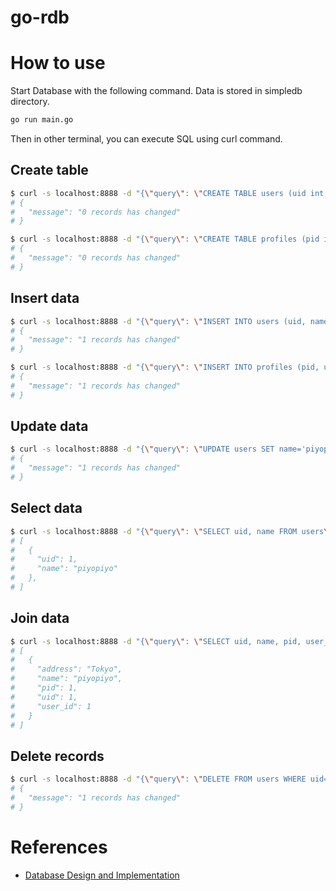 # go-rdb

# How to use
Start Database with the following command. Data is stored in simpledb directory.

```bash
go run main.go
```

Then in other terminal, you can execute SQL using curl command.

## Create table
```bash
$ curl -s localhost:8888 -d "{\"query\": \"CREATE TABLE users (uid int, name varchar(16))\"}" | jq
# {
#   "message": "0 records has changed"
# }
```

```bash
$ curl -s localhost:8888 -d "{\"query\": \"CREATE TABLE profiles (pid int, user_id int, address varchar(16))\"}" | jq
# {
#   "message": "0 records has changed"
# }
```

## Insert data
```bash
$ curl -s localhost:8888 -d "{\"query\": \"INSERT INTO users (uid, name) VALUES (1, 'hoge')\"}" | jq
# {
#   "message": "1 records has changed"
# }
```

```bash
$ curl -s localhost:8888 -d "{\"query\": \"INSERT INTO profiles (pid, user_id, address) VALUES (1, 1, 'Tokyo')\"}" | jq
# {
#   "message": "1 records has changed"
# }
```

## Update data
```bash
$ curl -s localhost:8888 -d "{\"query\": \"UPDATE users SET name='piyopiyo' WHERE uid=1\"}" | jq
# {
#   "message": "1 records has changed"
# }
```

## Select data
```bash
$ curl -s localhost:8888 -d "{\"query\": \"SELECT uid, name FROM users\"}" | jq
# [
#   {
#     "uid": 1,
#     "name": "piyopiyo"
#   },
# ]
```

## Join data
```bash
$ curl -s localhost:8888 -d "{\"query\": \"SELECT uid, name, pid, user_id, address FROM users, profiles WHERE uid=user_id\"}" | jq
# [
#   {
#     "address": "Tokyo",
#     "name": "piyopiyo",
#     "pid": 1,
#     "uid": 1,
#     "user_id": 1
#   }
# ]
```

## Delete records
```bash
$ curl -s localhost:8888 -d "{\"query\": \"DELETE FROM users WHERE uid=1\"}" | jq
# {
#   "message": "1 records has changed"
# }
```

# References
- [Database Design and Implementation](https://link.springer.com/book/10.1007/978-3-030-33836-7)

